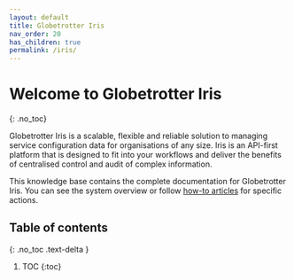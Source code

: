```yaml
---
layout: default
title: Globetrotter Iris
nav_order: 20
has_children: true
permalink: /iris/
---
```


# Welcome to Globetrotter Iris
{: .no_toc}

Globetrotter Iris is a scalable, flexible and reliable solution to managing service configuration data for organisations of any size. Iris is an API-first platform that is designed to fit into your workflows and deliver the benefits of centralised control and audit of complex information.

This knowledge base contains the complete documentation for Globetrotter Iris. You can see the system overview or follow [how-to articles](/iris/howto/) for specific actions.

## Table of contents
{: .no_toc .text-delta }

1. TOC
{:toc}